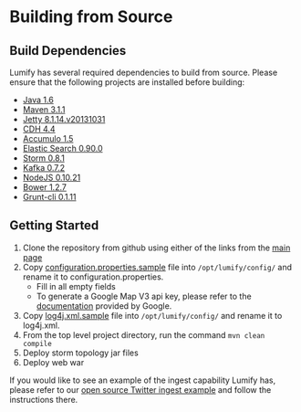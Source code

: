 # Building from Source

## Build Dependencies

Lumify has several required dependencies to build from source. Please ensure that the following projects are installed before building:
* [Java 1.6](http://www.oracle.com/technetwork/java/javasebusiness/downloads/java-archive-downloads-javase6-419409.html)
* [Maven 3.1.1](http://maven.apache.org/download.cgi)
* [Jetty 8.1.14.v20131031](http://download.eclipse.org/jetty/stable-8/dist/)
* [CDH 4.4](http://www.cloudera.com/content/support/en/downloads/download-components/download-products.html)
* [Accumulo 1.5](http://accumulo.apache.org/downloads/)
* [Elastic Search 0.90.0](http://www.elasticsearch.org/downloads/0-90-0/)
* [Storm 0.8.1](http://storm-project.net/downloads.html)
* [Kafka 0.7.2](http://kafka.apache.org/downloads.html)
* [NodeJS 0.10.21](http://blog.nodejs.org/2013/10/18/node-v0-10-21-stable/)
* [Bower 1.2.7](https://npmjs.org/package/bower)
* [Grunt-cli 0.1.11](https://npmjs.org/package/grunt-cli)

## Getting Started

1. Clone the repository from github using either of the links from the [main page](../../..)
2. Copy [configuration.properties.sample](./lumify.properties) file into ```/opt/lumify/config/``` and rename it to configuration.properties.
   * Fill in all empty fields
   * To generate a Google Map V3 api key, please refer to the [documentation](https://developers.google.com/maps/documentation/javascript/tutorial#api_key) provided by Google.
3. Copy [log4j.xml.sample](./log4j.xml) file into ```/opt/lumify/config/``` and rename it to log4j.xml.
4. From the top level project directory, run the command ```mvn clean compile```
5. Deploy storm topology jar files
6. Deploy web war

If you would like to see an example of the ingest capability Lumify has, please refer to our [open source Twitter ingest example](https://github.com/altamiracorp/lumify-twitter) and follow the instructions there.

